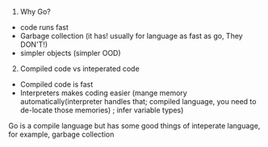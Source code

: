 1. Why Go?
- code runs fast 
- Garbage collection (it has! usually for language as fast as go, They DON'T!)
- simpler objects (simpler OOD)

2. Compiled code vs inteperated code
- Compiled code is fast
- Interpreters makes coding easier (mange memory automatically(interpreter handles that; compiled language, you need to de-locate those memories) ; infer variable types)

Go is a compile language but has some good things of inteperate language, for example, garbage collection

